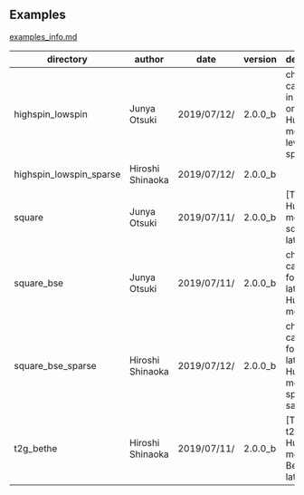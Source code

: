 Examples
--------

[examples_info.md](examples_info.md)

<!-- INFO TABLE START -->
| directory | author | date | version | description |
| ----- | ----- | ----- | ----- | ----- |
| highspin_lowspin | Junya Otsuki | 2019/07/12/ | 2.0.0_b | chi(q) calculation in a two-orbital Hubbard model with level splitting |
| highspin_lowspin_sparse | Hiroshi Shinaoka | 2019/07/12/ | 2.0.0_b |  |
| square | Junya Otsuki | 2019/07/11/ | 2.0.0_b | [Tutorial] Hubbard model on a square lattice |
| square_bse | Junya Otsuki | 2019/07/11/ | 2.0.0_b | chi(q) calculation for square-lattice Hubbard model |
| square_bse_sparse | Hiroshi Shinaoka | 2019/07/12/ | 2.0.0_b | chi(q) calculation for square-lattice Hubbard model with sparse sampling |
| t2g_bethe | Hiroshi Shinaoka | 2019/07/11/ | 2.0.0_b | [Tutorial] t2g Hubbard model on a Bethe lattice |
<!-- INFO TABLE END -->
